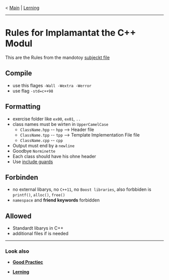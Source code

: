 < [Main](/) | [Lerning](../Lerning/cpp00_00_lerning.md)

--- 
# Rules for Implamantat the C++ Modul
This are the Rules from the mandotoy [subjeckt file](../../PDF/cpp_00_modul_subject.pdf) 

## Compile
- use this flages `-Wall -Wextra -Werror`
- use flag `-std=c++98`

## Formatting 
- exercise folder like `ex00`, `ex01`, `..`
- class names must be wirten in `UpperCamelCase`
	- `ClassName.hpp` -- `hpp` --> Header file
	- `ClassName.tpp` -- `tpp` --> Template Implementation File file
	- `ClassName.cpp` -- `cpp` 
- Output must end by a `newline`
- Goodbye `Norminette`
- Each class should have his ohne header 
- Use [include guards](cpp_rules_include_guards.md)

## Forbinden 
- no external libarys, no `C++11`, no `Boost libraries`, also forbbiden is `printf()`, `alloc()`, `free()`
- `namespace` and **friend keywords** forbidden

## Allowed 
- Standardt libarys in C++
- additional files if is needed

--- 
### Look also

- **[Good Practiec](cpp_rules_good_practice.md)**

- **[Lerning](../Lerning/cpp00_00_lerning.md)**
